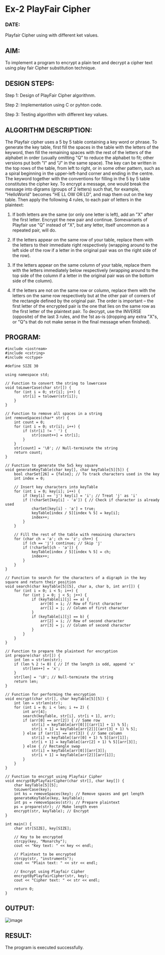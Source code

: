 # Ex-2 PlayFair Cipher

### DATE:

Playfair Cipher using with different ket values.

## AIM:

To implement a program to encrypt a plain text and decrypt a cipher text using play fair Cipher substitution technique.

## DESIGN STEPS:

Step 1: Design of PlayFair Cipher algorithnm.

Step 2: Implementation using C or pyhton code.

Step 3: Testing algorithm with different key values.

## ALGORITHM DESCRIPTION: 

The Playfair cipher uses a 5 by 5 table containing a key word or phrase. To generate the key table, first fill the spaces in the table with the letters of the keyword, then fill the remaining spaces with the rest of the letters of the alphabet in order (usually omitting "Q" to reduce the alphabet to fit; other versions put both "I" and "J" in the same space). The key can be written in the top rows of the table, from left to right, or in some other pattern, such as a spiral beginning in the upper-left-hand corner and ending in the centre. The keyword together with the conventions for filling in the 5 by 5 table constitutes the cipher key. To encrypt a message, one would break the message into digrams (groups of 2 letters) such that, for example, "HelloWorld" becomes "HE LL OW OR LD", and map them out on the key table. Then apply the following 4 rules, to each pair of letters in the plaintext:

  1. If both letters are the same (or only one letter is left), add an "X" after the first letter. Encrypt the new pair and continue. Somevariants of Playfair use "Q" instead of "X", but any letter, itself uncommon as a repeated pair, will do.
    
  2. If the letters appear on the same row of your table, replace them with the letters to their immediate right respectively (wrapping around to the left side of the row if a letter in the original pair was on the right side of the row).
  3. If the letters appear on the same column of your table, replace them with the letters immediately below respectively (wrapping around to the top side of the column if a letter in the original pair was on the bottom side of the column).

  4. If the letters are not on the same row or column, replace them with the letters on the same row respectively but at the other pair of corners of the rectangle defined by the original pair. The order is important – the first letter of the encrypted pair is the one that lies on the same row as the first letter of the plaintext pair. To decrypt, use the INVERSE (opposite) of the last 3 rules, and the 1st as-is (dropping any extra "X"s, or "Q"s that do not make sense in the final message when finished).

## PROGRAM:
```
#include <iostream>
#include <cstring>
#include <cctype>

#define SIZE 30

using namespace std;

// Function to convert the string to lowercase
void toLowerCase(char str[]) {
    for (int i = 0; str[i]; i++) {
        str[i] = tolower(str[i]);
    }
}

// Function to remove all spaces in a string
int removeSpaces(char* str) {
    int count = 0;
    for (int i = 0; str[i]; i++) {
        if (str[i] != ' ') {
            str[count++] = str[i];
        }
    }
    str[count] = '\0'; // Null-terminate the string
    return count;
}

// Function to generate the 5x5 key square
void generateKeyTable(char key[], char keyTable[5][5]) {
    bool charSet[26] = {false}; // To track characters used in the key
    int index = 0;

    // Insert key characters into keyTable
    for (int i = 0; key[i]; i++) {
        if (key[i] == 'j') key[i] = 'i'; // Treat 'j' as 'i'
        if (!charSet[key[i] - 'a']) { // Check if character is already used
            charSet[key[i] - 'a'] = true;
            keyTable[index / 5][index % 5] = key[i];
            index++;
        }
    }

    // Fill the rest of the table with remaining characters
    for (char ch = 'a'; ch <= 'z'; ch++) {
        if (ch == 'j') continue; // Skip 'j'
        if (!charSet[ch - 'a']) {
            keyTable[index / 5][index % 5] = ch;
            index++;
        }
    }
}

// Function to search for the characters of a digraph in the key square and return their position
void search(char keyTable[5][5], char a, char b, int arr[]) {
    for (int i = 0; i < 5; i++) {
        for (int j = 0; j < 5; j++) {
            if (keyTable[i][j] == a) {
                arr[0] = i; // Row of first character
                arr[1] = j; // Column of first character
            }
            if (keyTable[i][j] == b) {
                arr[2] = i; // Row of second character
                arr[3] = j; // Column of second character
            }
        }
    }
}

// Function to prepare the plaintext for encryption
int prepare(char str[]) {
    int len = strlen(str);
    if (len % 2 != 0) { // If the length is odd, append 'x'
        str[len++] = 'x';
    }
    str[len] = '\0'; // Null-terminate the string
    return len;
}

// Function for performing the encryption
void encrypt(char str[], char keyTable[5][5]) {
    int len = strlen(str);
    for (int i = 0; i < len; i += 2) {
        int arr[4];
        search(keyTable, str[i], str[i + 1], arr);
        if (arr[0] == arr[2]) { // Same row
            str[i] = keyTable[arr[0]][(arr[1] + 1) % 5];
            str[i + 1] = keyTable[arr[2]][(arr[3] + 1) % 5];
        } else if (arr[1] == arr[3]) { // Same column
            str[i] = keyTable[(arr[0] + 1) % 5][arr[1]];
            str[i + 1] = keyTable[(arr[2] + 1) % 5][arr[3]];
        } else { // Rectangle swap
            str[i] = keyTable[arr[0]][arr[3]];
            str[i + 1] = keyTable[arr[2]][arr[1]];
        }
    }
}

// Function to encrypt using Playfair Cipher
void encryptByPlayfairCipher(char str[], char key[]) {
    char keyTable[5][5];
    toLowerCase(key);
    int ks = removeSpaces(key); // Remove spaces and get length
    generateKeyTable(key, keyTable);
    int ps = removeSpaces(str); // Prepare plaintext
    ps = prepare(str); // Make length even
    encrypt(str, keyTable); // Encrypt
}

int main() {
    char str[SIZE], key[SIZE];

    // Key to be encrypted
    strcpy(key, "Monarchy");
    cout << "Key text: " << key << endl;

    // Plaintext to be encrypted
    strcpy(str, "instruments");
    cout << "Plain text: " << str << endl;

    // Encrypt using Playfair Cipher
    encryptByPlayfairCipher(str, key);
    cout << "Cipher text: " << str << endl;

    return 0;
}
```
## OUTPUT:

![image](https://github.com/user-attachments/assets/0a99c975-4b53-4503-aeed-60bd913cf600)

## RESULT:

The program is executed successfully.
